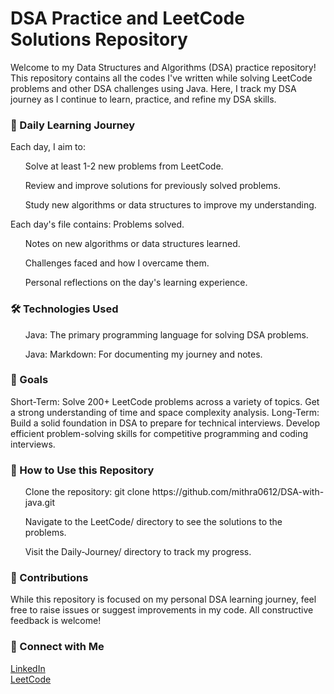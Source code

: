 
<h1>DSA Practice and LeetCode Solutions Repository</h1>

Welcome to my Data Structures and Algorithms (DSA) practice repository! This repository contains all the codes I've written while solving LeetCode problems and other DSA challenges using Java. Here, I track my DSA journey as I continue to learn, practice, and refine my DSA skills.

<h3>🚀 Daily Learning Journey</h3>
Each day, I aim to:
<ul>Solve at least 1-2 new problems from LeetCode.</ul>
<ul>Review and improve solutions for previously solved problems.</ul>
<ul>Study new algorithms or data structures to improve my understanding.</ul>

Each day's file contains:
Problems solved.
<ul>Notes on new algorithms or data structures learned.</ul>
<ul>Challenges faced and how I overcame them.</ul>
<ul>Personal reflections on the day's learning experience.</ul>

<h3>🛠 Technologies Used</h3>
<ul>Java: The primary programming language for solving DSA problems.</ul>
<ul>Java: Markdown: For documenting my journey and notes.</ul>

<h3>🌱 Goals</h3>
Short-Term:
Solve 200+ LeetCode problems across a variety of topics.
Get a strong understanding of time and space complexity analysis.
Long-Term:
Build a solid foundation in DSA to prepare for technical interviews.
Develop efficient problem-solving skills for competitive programming and coding interviews.

<h3>📝 How to Use this Repository</h3>
<ul> Clone the repository: git clone https://github.com/mithra0612/DSA-with-java.git</ul>
<ul>Navigate to the LeetCode/ directory to see the solutions to the problems.</ul>
<ul>Visit the Daily-Journey/ directory to track my progress.</ul>

<h3>🤝 Contributions</h3>
While this repository is focused on my personal DSA learning journey, feel free to raise issues or suggest improvements in my code. All constructive feedback is welcome!

<h3>🔗 Connect with Me</h3>
<a href="https://www.linkedin.com/in/madhumithra-m/" target="_blank">LinkedIn</a><br>
<a href="https://leetcode.com/u/mithra_612/" target="_blank">LeetCode</a>

